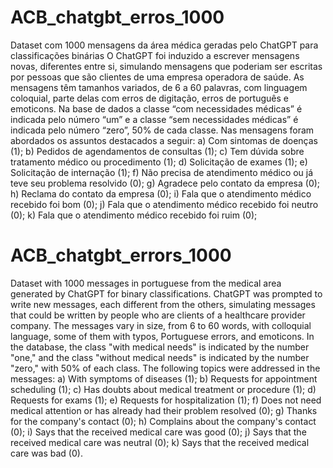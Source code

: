 # ACB_chatgbt_erros_1000
Dataset com 1000 mensagens da área médica geradas pelo ChatGPT para classificações binárias
O ChatGPT foi induzido a escrever mensagens novas, diferentes entre si, simulando mensagens que poderiam ser escritas por pessoas que são clientes de uma empresa operadora de saúde. As mensagens têm tamanhos variados, de 6 a 60 palavras, com linguagem coloquial, parte delas com erros de digitação, erros de português e emoticons. Na base de dados a classe “com necessidades médicas” é indicada pelo número “um” e a classe “sem necessidades médicas” é indicada pelo número “zero”, 50% de cada classe.
Nas mensagens foram abordados os assuntos destacados a seguir: 
a)	Com sintomas de doenças (1);
b)	Pedidos de agendamentos de consultas (1);
c)	Tem dúvida sobre tratamento médico ou procedimento (1); 
d)	Solicitação de exames (1);
e)	Solicitação de internação (1);
f)	Não precisa de atendimento médico ou já teve seu problema resolvido (0);
g)	Agradece pelo contato da empresa (0);
h)	Reclama do contato da empresa (0);
i)	Fala que o atendimento médico recebido foi bom (0);
j)	Fala que o atendimento médico recebido foi neutro (0);
k)	Fala que o atendimento médico recebido foi ruim (0);

# ACB_chatgbt_errors_1000
Dataset with 1000 messages in portuguese from the medical area generated by ChatGPT for binary classifications. ChatGPT was prompted to write new messages, each different from the others, simulating messages that could be written by people who are clients of a healthcare provider company. The messages vary in size, from 6 to 60 words, with colloquial language, some of them with typos, Portuguese errors, and emoticons. In the database, the class "with medical needs" is indicated by the number "one," and the class "without medical needs" is indicated by the number "zero," with 50% of each class. The following topics were addressed in the messages: a) With symptoms of diseases (1); b) Requests for appointment scheduling (1); c) Has doubts about medical treatment or procedure (1); d) Requests for exams (1); e) Requests for hospitalization (1); f) Does not need medical attention or has already had their problem resolved (0); g) Thanks for the company's contact (0); h) Complains about the company's contact (0); i) Says that the received medical care was good (0); j) Says that the received medical care was neutral (0); k) Says that the received medical care was bad (0).
